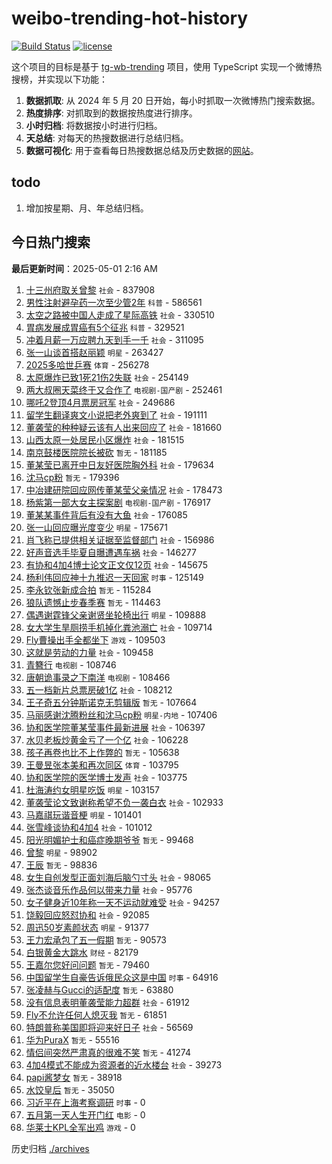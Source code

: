 # weibo-trending-hot-history

[![Build Status](https://github.com/lxw15337674/weibo-trending-hot-history/actions/workflows/nodejs.yml/badge.svg)](https://github.com/lxw15337674/weibo-trending-hot-history/actions)
[![license](https://img.shields.io/github/license/lxw15337674/weibo-trending-hot-history)](https://github.com/lxw15337674/weibo-trending-hot-history/blob/master/LICENSE)


这个项目的目标是基于 [tg-wb-trending](https://github.com/xiadd/tg-wb-trending) 项目，使用 TypeScript 实现一个微博热搜榜，并实现以下功能：

1. **数据抓取**: 从 2024 年 5 月 20 日开始，每小时抓取一次微博热门搜索数据。
2. **热度排序**: 对抓取到的数据按热度进行排序。
3. **小时归档**: 将数据按小时进行归档。
4. **天总结**: 对每天的热搜数据进行总结归档。
5. **数据可视化**: 用于查看每日热搜数据总结及历史数据的[网站](https://weibo-trending-hot-history.vercel.app/)。

## todo

1. 增加按星期、月、年总结归档。



## 今日热门搜索



























































































































































































































































































































































































































































































































































































































































































































































































































































































































































































































































































































































































































































































































































































































































































































































































































































































































































































































































































































































































































































































































































































































































































































































































































































































































































































































































































































































































































































































































































































































































































































































































































































































































































































































































































































































































































































































































































































































































































































































































































































































































































































































































































































































































































































































































































































































































































































































































































































































































































































































































































































































































































































































































































































































































































































































































































































































































































































































































































































































































































































































































































































































































































































































































































































































































































































































































































































































































































































































































































































































































































































































































































































































































































































































































































































































































































































































































































































































































































































































































































































































































<!-- BEGIN -->

**最后更新时间**：2025-05-01 2:16 AM
1. [十三州府取关曾黎](https://m.weibo.cn/search?containerid=100103type%3D1%26t%3D10%26q%3D%23%E5%8D%81%E4%B8%89%E5%B7%9E%E5%BA%9C%E5%8F%96%E5%85%B3%E6%9B%BE%E9%BB%8E%23&stream_entry_id=31&isnewpage=1&extparam=seat%3D1%26cate%3D5001%26pos%3D0%26dgr%3D0%26stream_entry_id%3D31%26q%3D%2523%25E5%258D%2581%25E4%25B8%2589%25E5%25B7%259E%25E5%25BA%259C%25E5%258F%2596%25E5%2585%25B3%25E6%259B%25BE%25E9%25BB%258E%2523%26band_rank%3D1%26flag%3D0%26filter_type%3Drealtimehot%26lcate%3D5001%26realpos%3D1%26c_type%3D31%26display_time%3D1746030832%26pre_seqid%3D17460308321090473578133) `社会` - 837908
2. [男性注射避孕药一次至少管2年](https://m.weibo.cn/search?containerid=100103type%3D1%26t%3D10%26q%3D%23%E7%94%B7%E6%80%A7%E6%B3%A8%E5%B0%84%E9%81%BF%E5%AD%95%E8%8D%AF%E4%B8%80%E6%AC%A1%E8%87%B3%E5%B0%91%E7%AE%A12%E5%B9%B4%23&stream_entry_id=31&isnewpage=1&extparam=seat%3D1%26pos%3D1%26realpos%3D2%26filter_type%3Drealtimehot%26dgr%3D0%26flag%3D1%26cate%3D5001%26band_rank%3D2%26lcate%3D5001%26q%3D%2523%25E7%2594%25B7%25E6%2580%25A7%25E6%25B3%25A8%25E5%25B0%2584%25E9%2581%25BF%25E5%25AD%2595%25E8%258D%25AF%25E4%25B8%2580%25E6%25AC%25A1%25E8%2587%25B3%25E5%25B0%2591%25E7%25AE%25A12%25E5%25B9%25B4%2523%26stream_entry_id%3D31%26c_type%3D31%26display_time%3D1746033864%26pre_seqid%3D174603386488001839329145) `科普` - 586561
3. [太空之路被中国人走成了星际高铁](https://m.weibo.cn/search?containerid=100103type%3D1%26t%3D10%26q%3D%23%E5%A4%AA%E7%A9%BA%E4%B9%8B%E8%B7%AF%E8%A2%AB%E4%B8%AD%E5%9B%BD%E4%BA%BA%E8%B5%B0%E6%88%90%E4%BA%86%E6%98%9F%E9%99%85%E9%AB%98%E9%93%81%23&stream_entry_id=31&isnewpage=1&extparam=seat%3D1%26cate%3D5001%26pos%3D2%26dgr%3D0%26stream_entry_id%3D31%26q%3D%2523%25E5%25A4%25AA%25E7%25A9%25BA%25E4%25B9%258B%25E8%25B7%25AF%25E8%25A2%25AB%25E4%25B8%25AD%25E5%259B%25BD%25E4%25BA%25BA%25E8%25B5%25B0%25E6%2588%2590%25E4%25BA%2586%25E6%2598%259F%25E9%2599%2585%25E9%25AB%2598%25E9%2593%2581%2523%26band_rank%3D3%26flag%3D0%26filter_type%3Drealtimehot%26lcate%3D5001%26realpos%3D3%26c_type%3D31%26display_time%3D1746030832%26pre_seqid%3D17460308321090473578133) `社会` - 330510
4. [胃病发展成胃癌有5个征兆](https://m.weibo.cn/search?containerid=100103type%3D1%26t%3D10%26q%3D%23%E8%83%83%E7%97%85%E5%8F%91%E5%B1%95%E6%88%90%E8%83%83%E7%99%8C%E6%9C%895%E4%B8%AA%E5%BE%81%E5%85%86%23&stream_entry_id=31&isnewpage=1&extparam=seat%3D1%26pos%3D3%26realpos%3D4%26filter_type%3Drealtimehot%26dgr%3D0%26flag%3D1%26cate%3D5001%26band_rank%3D4%26lcate%3D5001%26q%3D%2523%25E8%2583%2583%25E7%2597%2585%25E5%258F%2591%25E5%25B1%2595%25E6%2588%2590%25E8%2583%2583%25E7%2599%258C%25E6%259C%25895%25E4%25B8%25AA%25E5%25BE%2581%25E5%2585%2586%2523%26stream_entry_id%3D31%26c_type%3D31%26display_time%3D1746033864%26pre_seqid%3D174603386488001839329145) `科普` - 329521
5. [冲着月薪一万应聘九天到手一千](https://m.weibo.cn/search?containerid=100103type%3D1%26t%3D10%26q%3D%23%E5%86%B2%E7%9D%80%E6%9C%88%E8%96%AA%E4%B8%80%E4%B8%87%E5%BA%94%E8%81%98%E4%B9%9D%E5%A4%A9%E5%88%B0%E6%89%8B%E4%B8%80%E5%8D%83%23&stream_entry_id=31&isnewpage=1&extparam=seat%3D1%26cate%3D5001%26pos%3D1%26dgr%3D0%26stream_entry_id%3D31%26q%3D%2523%25E5%2586%25B2%25E7%259D%2580%25E6%259C%2588%25E8%2596%25AA%25E4%25B8%2580%25E4%25B8%2587%25E5%25BA%2594%25E8%2581%2598%25E4%25B9%259D%25E5%25A4%25A9%25E5%2588%25B0%25E6%2589%258B%25E4%25B8%2580%25E5%258D%2583%2523%26band_rank%3D2%26flag%3D0%26filter_type%3Drealtimehot%26lcate%3D5001%26realpos%3D2%26c_type%3D31%26display_time%3D1746030832%26pre_seqid%3D17460308321090473578133) `社会` - 311095
6. [张一山谈首搭赵丽颖](https://m.weibo.cn/search?containerid=100103type%3D1%26t%3D10%26q%3D%23%E5%BC%A0%E4%B8%80%E5%B1%B1%E8%B0%88%E9%A6%96%E6%90%AD%E8%B5%B5%E4%B8%BD%E9%A2%96%23&stream_entry_id=31&isnewpage=1&extparam=seat%3D1%26cate%3D5001%26pos%3D3%26dgr%3D0%26stream_entry_id%3D31%26q%3D%2523%25E5%25BC%25A0%25E4%25B8%2580%25E5%25B1%25B1%25E8%25B0%2588%25E9%25A6%2596%25E6%2590%25AD%25E8%25B5%25B5%25E4%25B8%25BD%25E9%25A2%2596%2523%26band_rank%3D4%26flag%3D2%26filter_type%3Drealtimehot%26lcate%3D5001%26realpos%3D4%26c_type%3D31%26display_time%3D1746030832%26pre_seqid%3D17460308321090473578133) `明星` - 263427
7. [2025多哈世乒赛](https://m.weibo.cn/search?containerid=100103type%3D1%26t%3D10%26q%3D2025%E5%A4%9A%E5%93%88%E4%B8%96%E4%B9%92%E8%B5%9B&stream_entry_id=31&isnewpage=1&extparam=seat%3D1%26cate%3D5001%26pos%3D4%26dgr%3D0%26stream_entry_id%3D31%26q%3D2025%25E5%25A4%259A%25E5%2593%2588%25E4%25B8%2596%25E4%25B9%2592%25E8%25B5%259B%26band_rank%3D5%26flag%3D1%26filter_type%3Drealtimehot%26lcate%3D5001%26realpos%3D5%26c_type%3D31%26display_time%3D1746030832%26pre_seqid%3D17460308321090473578133) `体育` - 256278
8. [太原爆炸已致1死21伤2失联](https://m.weibo.cn/search?containerid=100103type%3D1%26t%3D10%26q%3D%23%E5%A4%AA%E5%8E%9F%E7%88%86%E7%82%B8%E5%B7%B2%E8%87%B41%E6%AD%BB21%E4%BC%A42%E5%A4%B1%E8%81%94%23&stream_entry_id=31&isnewpage=1&extparam=seat%3D1%26cate%3D5001%26pos%3D5%26dgr%3D0%26stream_entry_id%3D31%26q%3D%2523%25E5%25A4%25AA%25E5%258E%259F%25E7%2588%2586%25E7%2582%25B8%25E5%25B7%25B2%25E8%2587%25B41%25E6%25AD%25BB21%25E4%25BC%25A42%25E5%25A4%25B1%25E8%2581%2594%2523%26band_rank%3D6%26flag%3D0%26filter_type%3Drealtimehot%26lcate%3D5001%26realpos%3D6%26c_type%3D31%26display_time%3D1746030832%26pre_seqid%3D17460308321090473578133) `社会` - 254149
9. [两大叔圈天菜终于又合作了](https://m.weibo.cn/search?containerid=100103type%3D1%26t%3D10%26q%3D%E4%B8%A4%E5%A4%A7%E5%8F%94%E5%9C%88%E5%A4%A9%E8%8F%9C%E7%BB%88%E4%BA%8E%E5%8F%88%E5%90%88%E4%BD%9C%E4%BA%86&stream_entry_id=31&isnewpage=1&extparam=seat%3D1%26cate%3D5001%26pos%3D7%26dgr%3D0%26stream_entry_id%3D31%26q%3D%25E4%25B8%25A4%25E5%25A4%25A7%25E5%258F%2594%25E5%259C%2588%25E5%25A4%25A9%25E8%258F%259C%25E7%25BB%2588%25E4%25BA%258E%25E5%258F%2588%25E5%2590%2588%25E4%25BD%259C%25E4%25BA%2586%26band_rank%3D7%26flag%3D2%26filter_type%3Drealtimehot%26lcate%3D5001%26realpos%3D7%26c_type%3D31%26display_time%3D1746030832%26pre_seqid%3D17460308321090473578133) `电视剧-国产剧` - 252461
10. [哪吒2登顶4月票房冠军](https://m.weibo.cn/search?containerid=100103type%3D1%26t%3D10%26q%3D%23%E5%93%AA%E5%90%922%E7%99%BB%E9%A1%B64%E6%9C%88%E7%A5%A8%E6%88%BF%E5%86%A0%E5%86%9B%23&stream_entry_id=31&isnewpage=1&extparam=seat%3D1%26cate%3D5001%26pos%3D8%26dgr%3D0%26stream_entry_id%3D31%26q%3D%2523%25E5%2593%25AA%25E5%2590%25922%25E7%2599%25BB%25E9%25A1%25B64%25E6%259C%2588%25E7%25A5%25A8%25E6%2588%25BF%25E5%2586%25A0%25E5%2586%259B%2523%26band_rank%3D8%26flag%3D1%26filter_type%3Drealtimehot%26lcate%3D5001%26realpos%3D8%26c_type%3D31%26display_time%3D1746030832%26pre_seqid%3D17460308321090473578133) `社会` - 249686
11. [留学生翻译爽文小说把老外爽到了](https://m.weibo.cn/search?containerid=100103type%3D1%26t%3D10%26q%3D%23%E7%95%99%E5%AD%A6%E7%94%9F%E7%BF%BB%E8%AF%91%E7%88%BD%E6%96%87%E5%B0%8F%E8%AF%B4%E6%8A%8A%E8%80%81%E5%A4%96%E7%88%BD%E5%88%B0%E4%BA%86%23&stream_entry_id=31&isnewpage=1&extparam=seat%3D1%26cate%3D5001%26pos%3D9%26dgr%3D0%26stream_entry_id%3D31%26q%3D%2523%25E7%2595%2599%25E5%25AD%25A6%25E7%2594%259F%25E7%25BF%25BB%25E8%25AF%2591%25E7%2588%25BD%25E6%2596%2587%25E5%25B0%258F%25E8%25AF%25B4%25E6%258A%258A%25E8%2580%2581%25E5%25A4%2596%25E7%2588%25BD%25E5%2588%25B0%25E4%25BA%2586%2523%26band_rank%3D9%26flag%3D0%26filter_type%3Drealtimehot%26lcate%3D5001%26realpos%3D9%26c_type%3D31%26display_time%3D1746030832%26pre_seqid%3D17460308321090473578133) `社会` - 191111
12. [董袭莹的种种疑云该有人出来回应了](https://m.weibo.cn/search?containerid=100103type%3D1%26t%3D10%26q%3D%23%E8%91%A3%E8%A2%AD%E8%8E%B9%E7%9A%84%E7%A7%8D%E7%A7%8D%E7%96%91%E4%BA%91%E8%AF%A5%E6%9C%89%E4%BA%BA%E5%87%BA%E6%9D%A5%E5%9B%9E%E5%BA%94%E4%BA%86%23&stream_entry_id=31&isnewpage=1&extparam=seat%3D1%26pos%3D30%26realpos%3D31%26filter_type%3Drealtimehot%26dgr%3D0%26flag%3D1%26cate%3D5001%26band_rank%3D31%26lcate%3D5001%26q%3D%2523%25E8%2591%25A3%25E8%25A2%25AD%25E8%258E%25B9%25E7%259A%2584%25E7%25A7%258D%25E7%25A7%258D%25E7%2596%2591%25E4%25BA%2591%25E8%25AF%25A5%25E6%259C%2589%25E4%25BA%25BA%25E5%2587%25BA%25E6%259D%25A5%25E5%259B%259E%25E5%25BA%2594%25E4%25BA%2586%2523%26stream_entry_id%3D31%26c_type%3D31%26display_time%3D1746033864%26pre_seqid%3D174603386488001839329145) `社会` - 181660
13. [山西太原一处居民小区爆炸](https://m.weibo.cn/search?containerid=100103type%3D1%26t%3D10%26q%3D%23%E5%B1%B1%E8%A5%BF%E5%A4%AA%E5%8E%9F%E4%B8%80%E5%A4%84%E5%B1%85%E6%B0%91%E5%B0%8F%E5%8C%BA%E7%88%86%E7%82%B8%23&stream_entry_id=31&isnewpage=1&extparam=seat%3D1%26cate%3D5001%26pos%3D10%26dgr%3D0%26stream_entry_id%3D31%26q%3D%2523%25E5%25B1%25B1%25E8%25A5%25BF%25E5%25A4%25AA%25E5%258E%259F%25E4%25B8%2580%25E5%25A4%2584%25E5%25B1%2585%25E6%25B0%2591%25E5%25B0%258F%25E5%258C%25BA%25E7%2588%2586%25E7%2582%25B8%2523%26band_rank%3D10%26flag%3D0%26filter_type%3Drealtimehot%26lcate%3D5001%26realpos%3D10%26c_type%3D31%26display_time%3D1746030832%26pre_seqid%3D17460308321090473578133) `社会` - 181515
14. [南京鼓楼医院院长被砍](https://m.weibo.cn/search?containerid=100103type%3D1%26t%3D10%26q%3D%23%E5%8D%97%E4%BA%AC%E9%BC%93%E6%A5%BC%E5%8C%BB%E9%99%A2%E9%99%A2%E9%95%BF%E8%A2%AB%E7%A0%8D%23&stream_entry_id=31&isnewpage=1&extparam=seat%3D1%26cate%3D5001%26pos%3D11%26dgr%3D0%26stream_entry_id%3D31%26q%3D%2523%25E5%258D%2597%25E4%25BA%25AC%25E9%25BC%2593%25E6%25A5%25BC%25E5%258C%25BB%25E9%2599%25A2%25E9%2599%25A2%25E9%2595%25BF%25E8%25A2%25AB%25E7%25A0%258D%2523%26band_rank%3D11%26flag%3D1%26filter_type%3Drealtimehot%26lcate%3D5001%26realpos%3D11%26c_type%3D31%26display_time%3D1746030832%26pre_seqid%3D17460308321090473578133) `暂无` - 181185
15. [董某莹已离开中日友好医院胸外科](https://m.weibo.cn/search?containerid=100103type%3D1%26t%3D10%26q%3D%23%E8%91%A3%E6%9F%90%E8%8E%B9%E5%B7%B2%E7%A6%BB%E5%BC%80%E4%B8%AD%E6%97%A5%E5%8F%8B%E5%A5%BD%E5%8C%BB%E9%99%A2%E8%83%B8%E5%A4%96%E7%A7%91%23&stream_entry_id=31&isnewpage=1&extparam=seat%3D1%26cate%3D5001%26pos%3D12%26dgr%3D0%26stream_entry_id%3D31%26q%3D%2523%25E8%2591%25A3%25E6%259F%2590%25E8%258E%25B9%25E5%25B7%25B2%25E7%25A6%25BB%25E5%25BC%2580%25E4%25B8%25AD%25E6%2597%25A5%25E5%258F%258B%25E5%25A5%25BD%25E5%258C%25BB%25E9%2599%25A2%25E8%2583%25B8%25E5%25A4%2596%25E7%25A7%2591%2523%26band_rank%3D12%26flag%3D2%26filter_type%3Drealtimehot%26lcate%3D5001%26realpos%3D12%26c_type%3D31%26display_time%3D1746030832%26pre_seqid%3D17460308321090473578133) `社会` - 179634
16. [沈马cp粉](https://m.weibo.cn/search?containerid=100103type%3D1%26t%3D10%26q%3D%E6%B2%88%E9%A9%ACcp%E7%B2%89&stream_entry_id=31&isnewpage=1&extparam=seat%3D1%26cate%3D5001%26pos%3D13%26dgr%3D0%26stream_entry_id%3D31%26q%3D%25E6%25B2%2588%25E9%25A9%25ACcp%25E7%25B2%2589%26band_rank%3D13%26flag%3D0%26filter_type%3Drealtimehot%26lcate%3D5001%26realpos%3D13%26c_type%3D31%26display_time%3D1746030832%26pre_seqid%3D17460308321090473578133) `暂无` - 179396
17. [中冶建研院回应网传董某莹父亲情况](https://m.weibo.cn/search?containerid=100103type%3D1%26t%3D10%26q%3D%23%E4%B8%AD%E5%86%B6%E5%BB%BA%E7%A0%94%E9%99%A2%E5%9B%9E%E5%BA%94%E7%BD%91%E4%BC%A0%E8%91%A3%E6%9F%90%E8%8E%B9%E7%88%B6%E4%BA%B2%E6%83%85%E5%86%B5%23&stream_entry_id=31&isnewpage=1&extparam=seat%3D1%26cate%3D5001%26pos%3D14%26dgr%3D0%26stream_entry_id%3D31%26q%3D%2523%25E4%25B8%25AD%25E5%2586%25B6%25E5%25BB%25BA%25E7%25A0%2594%25E9%2599%25A2%25E5%259B%259E%25E5%25BA%2594%25E7%25BD%2591%25E4%25BC%25A0%25E8%2591%25A3%25E6%259F%2590%25E8%258E%25B9%25E7%2588%25B6%25E4%25BA%25B2%25E6%2583%2585%25E5%2586%25B5%2523%26band_rank%3D14%26flag%3D2%26filter_type%3Drealtimehot%26lcate%3D5001%26realpos%3D14%26c_type%3D31%26display_time%3D1746030832%26pre_seqid%3D17460308321090473578133) `社会` - 178473
18. [杨紫第一部大女主探案剧](https://m.weibo.cn/search?containerid=100103type%3D1%26t%3D10%26q%3D%23%E6%9D%A8%E7%B4%AB%E7%AC%AC%E4%B8%80%E9%83%A8%E5%A4%A7%E5%A5%B3%E4%B8%BB%E6%8E%A2%E6%A1%88%E5%89%A7%23&stream_entry_id=31&isnewpage=1&extparam=seat%3D1%26cate%3D5001%26pos%3D15%26dgr%3D0%26stream_entry_id%3D31%26q%3D%2523%25E6%259D%25A8%25E7%25B4%25AB%25E7%25AC%25AC%25E4%25B8%2580%25E9%2583%25A8%25E5%25A4%25A7%25E5%25A5%25B3%25E4%25B8%25BB%25E6%258E%25A2%25E6%25A1%2588%25E5%2589%25A7%2523%26band_rank%3D15%26flag%3D0%26filter_type%3Drealtimehot%26lcate%3D5001%26realpos%3D15%26c_type%3D31%26display_time%3D1746030832%26pre_seqid%3D17460308321090473578133) `电视剧-国产剧` - 176917
19. [董某某事件背后有没有大鱼](https://m.weibo.cn/search?containerid=100103type%3D1%26t%3D10%26q%3D%23%E8%91%A3%E6%9F%90%E6%9F%90%E4%BA%8B%E4%BB%B6%E8%83%8C%E5%90%8E%E6%9C%89%E6%B2%A1%E6%9C%89%E5%A4%A7%E9%B1%BC%23&stream_entry_id=31&isnewpage=1&extparam=seat%3D1%26cate%3D5001%26pos%3D16%26dgr%3D0%26stream_entry_id%3D31%26q%3D%2523%25E8%2591%25A3%25E6%259F%2590%25E6%259F%2590%25E4%25BA%258B%25E4%25BB%25B6%25E8%2583%258C%25E5%2590%258E%25E6%259C%2589%25E6%25B2%25A1%25E6%259C%2589%25E5%25A4%25A7%25E9%25B1%25BC%2523%26band_rank%3D16%26flag%3D1%26filter_type%3Drealtimehot%26lcate%3D5001%26realpos%3D16%26c_type%3D31%26display_time%3D1746030832%26pre_seqid%3D17460308321090473578133) `社会` - 176085
20. [张一山回应曝光度变少](https://m.weibo.cn/search?containerid=100103type%3D1%26t%3D10%26q%3D%23%E5%BC%A0%E4%B8%80%E5%B1%B1%E5%9B%9E%E5%BA%94%E6%9B%9D%E5%85%89%E5%BA%A6%E5%8F%98%E5%B0%91%23&stream_entry_id=31&isnewpage=1&extparam=seat%3D1%26cate%3D5001%26pos%3D17%26dgr%3D0%26stream_entry_id%3D31%26q%3D%2523%25E5%25BC%25A0%25E4%25B8%2580%25E5%25B1%25B1%25E5%259B%259E%25E5%25BA%2594%25E6%259B%259D%25E5%2585%2589%25E5%25BA%25A6%25E5%258F%2598%25E5%25B0%2591%2523%26band_rank%3D17%26flag%3D0%26filter_type%3Drealtimehot%26lcate%3D5001%26realpos%3D17%26c_type%3D31%26display_time%3D1746030832%26pre_seqid%3D17460308321090473578133) `明星` - 175671
21. [肖飞称已提供相关证据至监督部门](https://m.weibo.cn/search?containerid=100103type%3D1%26t%3D10%26q%3D%23%E8%82%96%E9%A3%9E%E7%A7%B0%E5%B7%B2%E6%8F%90%E4%BE%9B%E7%9B%B8%E5%85%B3%E8%AF%81%E6%8D%AE%E8%87%B3%E7%9B%91%E7%9D%A3%E9%83%A8%E9%97%A8%23&stream_entry_id=31&isnewpage=1&extparam=seat%3D1%26cate%3D5001%26pos%3D18%26dgr%3D0%26stream_entry_id%3D31%26q%3D%2523%25E8%2582%2596%25E9%25A3%259E%25E7%25A7%25B0%25E5%25B7%25B2%25E6%258F%2590%25E4%25BE%259B%25E7%259B%25B8%25E5%2585%25B3%25E8%25AF%2581%25E6%258D%25AE%25E8%2587%25B3%25E7%259B%2591%25E7%259D%25A3%25E9%2583%25A8%25E9%2597%25A8%2523%26band_rank%3D18%26flag%3D2%26filter_type%3Drealtimehot%26lcate%3D5001%26realpos%3D18%26c_type%3D31%26display_time%3D1746030832%26pre_seqid%3D17460308321090473578133) `社会` - 156986
22. [好声音选手毕夏自曝遭遇车祸](https://m.weibo.cn/search?containerid=100103type%3D1%26t%3D10%26q%3D%23%E5%A5%BD%E5%A3%B0%E9%9F%B3%E9%80%89%E6%89%8B%E6%AF%95%E5%A4%8F%E8%87%AA%E6%9B%9D%E9%81%AD%E9%81%87%E8%BD%A6%E7%A5%B8%23&stream_entry_id=31&isnewpage=1&extparam=seat%3D1%26cate%3D5001%26pos%3D30%26dgr%3D0%26stream_entry_id%3D31%26q%3D%2523%25E5%25A5%25BD%25E5%25A3%25B0%25E9%259F%25B3%25E9%2580%2589%25E6%2589%258B%25E6%25AF%2595%25E5%25A4%258F%25E8%2587%25AA%25E6%259B%259D%25E9%2581%25AD%25E9%2581%2587%25E8%25BD%25A6%25E7%25A5%25B8%2523%26band_rank%3D30%26flag%3D0%26filter_type%3Drealtimehot%26lcate%3D5001%26realpos%3D30%26c_type%3D31%26display_time%3D1746030832%26pre_seqid%3D17460308321090473578133) `社会` - 146277
23. [有协和4加4博士论文正文仅12页](https://m.weibo.cn/search?containerid=100103type%3D1%26t%3D10%26q%3D%23%E6%9C%89%E5%8D%8F%E5%92%8C4%E5%8A%A04%E5%8D%9A%E5%A3%AB%E8%AE%BA%E6%96%87%E6%AD%A3%E6%96%87%E4%BB%8512%E9%A1%B5%23&stream_entry_id=31&isnewpage=1&extparam=seat%3D1%26cate%3D5001%26pos%3D22%26dgr%3D0%26stream_entry_id%3D31%26q%3D%2523%25E6%259C%2589%25E5%258D%258F%25E5%2592%258C4%25E5%258A%25A04%25E5%258D%259A%25E5%25A3%25AB%25E8%25AE%25BA%25E6%2596%2587%25E6%25AD%25A3%25E6%2596%2587%25E4%25BB%258512%25E9%25A1%25B5%2523%26band_rank%3D22%26flag%3D0%26filter_type%3Drealtimehot%26lcate%3D5001%26realpos%3D22%26c_type%3D31%26display_time%3D1746030832%26pre_seqid%3D17460308321090473578133) `社会` - 145675
24. [杨利伟回应神十九推迟一天回家](https://m.weibo.cn/search?containerid=100103type%3D1%26t%3D10%26q%3D%23%E6%9D%A8%E5%88%A9%E4%BC%9F%E5%9B%9E%E5%BA%94%E7%A5%9E%E5%8D%81%E4%B9%9D%E6%8E%A8%E8%BF%9F%E4%B8%80%E5%A4%A9%E5%9B%9E%E5%AE%B6%23&stream_entry_id=31&isnewpage=1&extparam=seat%3D1%26pos%3D14%26realpos%3D15%26filter_type%3Drealtimehot%26dgr%3D0%26flag%3D1%26cate%3D5001%26band_rank%3D15%26lcate%3D5001%26q%3D%2523%25E6%259D%25A8%25E5%2588%25A9%25E4%25BC%259F%25E5%259B%259E%25E5%25BA%2594%25E7%25A5%259E%25E5%258D%2581%25E4%25B9%259D%25E6%258E%25A8%25E8%25BF%259F%25E4%25B8%2580%25E5%25A4%25A9%25E5%259B%259E%25E5%25AE%25B6%2523%26stream_entry_id%3D31%26c_type%3D31%26display_time%3D1746033864%26pre_seqid%3D174603386488001839329145) `时事` - 125149
25. [李永钦张新成合拍](https://m.weibo.cn/search?containerid=100103type%3D1%26t%3D10%26q%3D%23%E6%9D%8E%E6%B0%B8%E9%92%A6%E5%BC%A0%E6%96%B0%E6%88%90%E5%90%88%E6%8B%8D%23&stream_entry_id=31&isnewpage=1&extparam=seat%3D1%26pos%3D15%26realpos%3D16%26filter_type%3Drealtimehot%26dgr%3D0%26flag%3D1%26cate%3D5001%26band_rank%3D16%26lcate%3D5001%26q%3D%2523%25E6%259D%258E%25E6%25B0%25B8%25E9%2592%25A6%25E5%25BC%25A0%25E6%2596%25B0%25E6%2588%2590%25E5%2590%2588%25E6%258B%258D%2523%26stream_entry_id%3D31%26c_type%3D31%26display_time%3D1746033864%26pre_seqid%3D174603386488001839329145) `暂无` - 115284
26. [狼队遗憾止步春季赛](https://m.weibo.cn/search?containerid=100103type%3D1%26t%3D10%26q%3D%23%E7%8B%BC%E9%98%9F%E9%81%97%E6%86%BE%E6%AD%A2%E6%AD%A5%E6%98%A5%E5%AD%A3%E8%B5%9B%23&stream_entry_id=31&isnewpage=1&extparam=seat%3D1%26cate%3D5001%26pos%3D19%26dgr%3D0%26stream_entry_id%3D31%26q%3D%2523%25E7%258B%25BC%25E9%2598%259F%25E9%2581%2597%25E6%2586%25BE%25E6%25AD%25A2%25E6%25AD%25A5%25E6%2598%25A5%25E5%25AD%25A3%25E8%25B5%259B%2523%26band_rank%3D19%26flag%3D1%26filter_type%3Drealtimehot%26lcate%3D5001%26realpos%3D19%26c_type%3D31%26display_time%3D1746030832%26pre_seqid%3D17460308321090473578133) `暂无` - 114463
27. [偶遇谢霆锋父亲谢贤坐轮椅出行](https://m.weibo.cn/search?containerid=100103type%3D1%26t%3D10%26q%3D%23%E5%81%B6%E9%81%87%E8%B0%A2%E9%9C%86%E9%94%8B%E7%88%B6%E4%BA%B2%E8%B0%A2%E8%B4%A4%E5%9D%90%E8%BD%AE%E6%A4%85%E5%87%BA%E8%A1%8C%23&stream_entry_id=31&isnewpage=1&extparam=seat%3D1%26cate%3D5001%26pos%3D20%26dgr%3D0%26stream_entry_id%3D31%26q%3D%2523%25E5%2581%25B6%25E9%2581%2587%25E8%25B0%25A2%25E9%259C%2586%25E9%2594%258B%25E7%2588%25B6%25E4%25BA%25B2%25E8%25B0%25A2%25E8%25B4%25A4%25E5%259D%2590%25E8%25BD%25AE%25E6%25A4%2585%25E5%2587%25BA%25E8%25A1%258C%2523%26band_rank%3D20%26flag%3D0%26filter_type%3Drealtimehot%26lcate%3D5001%26realpos%3D20%26c_type%3D31%26display_time%3D1746030832%26pre_seqid%3D17460308321090473578133) `明星` - 109888
28. [女大学生旱厕捞手机掉化粪池溺亡](https://m.weibo.cn/search?containerid=100103type%3D1%26t%3D10%26q%3D%23%E5%A5%B3%E5%A4%A7%E5%AD%A6%E7%94%9F%E6%97%B1%E5%8E%95%E6%8D%9E%E6%89%8B%E6%9C%BA%E6%8E%89%E5%8C%96%E7%B2%AA%E6%B1%A0%E6%BA%BA%E4%BA%A1%23&stream_entry_id=31&isnewpage=1&extparam=seat%3D1%26cate%3D5001%26pos%3D21%26dgr%3D0%26stream_entry_id%3D31%26q%3D%2523%25E5%25A5%25B3%25E5%25A4%25A7%25E5%25AD%25A6%25E7%2594%259F%25E6%2597%25B1%25E5%258E%2595%25E6%258D%259E%25E6%2589%258B%25E6%259C%25BA%25E6%258E%2589%25E5%258C%2596%25E7%25B2%25AA%25E6%25B1%25A0%25E6%25BA%25BA%25E4%25BA%25A1%2523%26band_rank%3D21%26flag%3D0%26filter_type%3Drealtimehot%26lcate%3D5001%26realpos%3D21%26c_type%3D31%26display_time%3D1746030832%26pre_seqid%3D17460308321090473578133) `社会` - 109714
29. [Fly曹操出手全都坐下](https://m.weibo.cn/search?containerid=100103type%3D1%26t%3D10%26q%3D%23Fly%E6%9B%B9%E6%93%8D%E5%87%BA%E6%89%8B%E5%85%A8%E9%83%BD%E5%9D%90%E4%B8%8B%23&stream_entry_id=31&isnewpage=1&extparam=seat%3D1%26cate%3D5001%26pos%3D23%26dgr%3D0%26stream_entry_id%3D31%26q%3D%2523Fly%25E6%259B%25B9%25E6%2593%258D%25E5%2587%25BA%25E6%2589%258B%25E5%2585%25A8%25E9%2583%25BD%25E5%259D%2590%25E4%25B8%258B%2523%26band_rank%3D23%26flag%3D1%26filter_type%3Drealtimehot%26lcate%3D5001%26realpos%3D23%26c_type%3D31%26display_time%3D1746030832%26pre_seqid%3D17460308321090473578133) `游戏` - 109503
30. [这就是劳动的力量](https://m.weibo.cn/search?containerid=100103type%3D1%26t%3D10%26q%3D%23%E8%BF%99%E5%B0%B1%E6%98%AF%E5%8A%B3%E5%8A%A8%E7%9A%84%E5%8A%9B%E9%87%8F%23&stream_entry_id=31&isnewpage=1&extparam=seat%3D1%26cate%3D5001%26pos%3D24%26dgr%3D0%26stream_entry_id%3D31%26q%3D%2523%25E8%25BF%2599%25E5%25B0%25B1%25E6%2598%25AF%25E5%258A%25B3%25E5%258A%25A8%25E7%259A%2584%25E5%258A%259B%25E9%2587%258F%2523%26band_rank%3D24%26flag%3D1%26filter_type%3Drealtimehot%26lcate%3D5001%26realpos%3D24%26c_type%3D31%26display_time%3D1746030832%26pre_seqid%3D17460308321090473578133) `社会` - 109458
31. [青簪行](https://m.weibo.cn/search?containerid=100103type%3D1%26t%3D10%26q%3D%E9%9D%92%E7%B0%AA%E8%A1%8C&stream_entry_id=31&isnewpage=1&extparam=seat%3D1%26cate%3D5001%26pos%3D25%26dgr%3D0%26stream_entry_id%3D31%26q%3D%25E9%259D%2592%25E7%25B0%25AA%25E8%25A1%258C%26band_rank%3D25%26flag%3D0%26filter_type%3Drealtimehot%26lcate%3D5001%26realpos%3D25%26c_type%3D31%26display_time%3D1746030832%26pre_seqid%3D17460308321090473578133) `电视剧` - 108746
32. [唐朝诡事录之下南洋](https://m.weibo.cn/search?containerid=100103type%3D1%26t%3D10%26q%3D%E5%94%90%E6%9C%9D%E8%AF%A1%E4%BA%8B%E5%BD%95%E4%B9%8B%E4%B8%8B%E5%8D%97%E6%B4%8B&stream_entry_id=31&isnewpage=1&extparam=seat%3D1%26cate%3D5001%26pos%3D26%26dgr%3D0%26stream_entry_id%3D31%26q%3D%25E5%2594%2590%25E6%259C%259D%25E8%25AF%25A1%25E4%25BA%258B%25E5%25BD%2595%25E4%25B9%258B%25E4%25B8%258B%25E5%258D%2597%25E6%25B4%258B%26band_rank%3D26%26flag%3D0%26filter_type%3Drealtimehot%26lcate%3D5001%26realpos%3D26%26c_type%3D31%26display_time%3D1746030832%26pre_seqid%3D17460308321090473578133) `电视剧` - 108466
33. [五一档新片总票房破1亿](https://m.weibo.cn/search?containerid=100103type%3D1%26t%3D10%26q%3D%23%E4%BA%94%E4%B8%80%E6%A1%A3%E6%96%B0%E7%89%87%E6%80%BB%E7%A5%A8%E6%88%BF%E7%A0%B41%E4%BA%BF%23&stream_entry_id=31&isnewpage=1&extparam=seat%3D1%26cate%3D5001%26pos%3D27%26dgr%3D0%26stream_entry_id%3D31%26q%3D%2523%25E4%25BA%2594%25E4%25B8%2580%25E6%25A1%25A3%25E6%2596%25B0%25E7%2589%2587%25E6%2580%25BB%25E7%25A5%25A8%25E6%2588%25BF%25E7%25A0%25B41%25E4%25BA%25BF%2523%26band_rank%3D27%26flag%3D1%26filter_type%3Drealtimehot%26lcate%3D5001%26realpos%3D27%26c_type%3D31%26display_time%3D1746030832%26pre_seqid%3D17460308321090473578133) `社会` - 108212
34. [王子奇五分钟斯诺克无剪辑版](https://m.weibo.cn/search?containerid=100103type%3D1%26t%3D10%26q%3D%E7%8E%8B%E5%AD%90%E5%A5%87%E4%BA%94%E5%88%86%E9%92%9F%E6%96%AF%E8%AF%BA%E5%85%8B%E6%97%A0%E5%89%AA%E8%BE%91%E7%89%88&stream_entry_id=31&isnewpage=1&extparam=seat%3D1%26cate%3D5001%26pos%3D28%26dgr%3D0%26stream_entry_id%3D31%26q%3D%25E7%258E%258B%25E5%25AD%2590%25E5%25A5%2587%25E4%25BA%2594%25E5%2588%2586%25E9%2592%259F%25E6%2596%25AF%25E8%25AF%25BA%25E5%2585%258B%25E6%2597%25A0%25E5%2589%25AA%25E8%25BE%2591%25E7%2589%2588%26band_rank%3D28%26flag%3D0%26filter_type%3Drealtimehot%26lcate%3D5001%26realpos%3D28%26c_type%3D31%26display_time%3D1746030832%26pre_seqid%3D17460308321090473578133) `暂无` - 107664
35. [马丽感谢沈腾粉丝和沈马cp粉](https://m.weibo.cn/search?containerid=100103type%3D1%26t%3D10%26q%3D%23%E9%A9%AC%E4%B8%BD%E6%84%9F%E8%B0%A2%E6%B2%88%E8%85%BE%E7%B2%89%E4%B8%9D%E5%92%8C%E6%B2%88%E9%A9%ACcp%E7%B2%89%23&stream_entry_id=31&isnewpage=1&extparam=seat%3D1%26cate%3D5001%26pos%3D29%26dgr%3D0%26stream_entry_id%3D31%26q%3D%2523%25E9%25A9%25AC%25E4%25B8%25BD%25E6%2584%259F%25E8%25B0%25A2%25E6%25B2%2588%25E8%2585%25BE%25E7%25B2%2589%25E4%25B8%259D%25E5%2592%258C%25E6%25B2%2588%25E9%25A9%25ACcp%25E7%25B2%2589%2523%26band_rank%3D29%26flag%3D1%26filter_type%3Drealtimehot%26lcate%3D5001%26realpos%3D29%26c_type%3D31%26display_time%3D1746030832%26pre_seqid%3D17460308321090473578133) `明星-内地` - 107406
36. [协和医学院董某莹事件最新进展](https://m.weibo.cn/search?containerid=100103type%3D1%26t%3D10%26q%3D%E5%8D%8F%E5%92%8C%E5%8C%BB%E5%AD%A6%E9%99%A2%E8%91%A3%E6%9F%90%E8%8E%B9%E4%BA%8B%E4%BB%B6%E6%9C%80%E6%96%B0%E8%BF%9B%E5%B1%95&stream_entry_id=31&isnewpage=1&extparam=seat%3D1%26cate%3D5001%26pos%3D31%26dgr%3D0%26stream_entry_id%3D31%26q%3D%25E5%258D%258F%25E5%2592%258C%25E5%258C%25BB%25E5%25AD%25A6%25E9%2599%25A2%25E8%2591%25A3%25E6%259F%2590%25E8%258E%25B9%25E4%25BA%258B%25E4%25BB%25B6%25E6%259C%2580%25E6%2596%25B0%25E8%25BF%259B%25E5%25B1%2595%26band_rank%3D31%26flag%3D0%26filter_type%3Drealtimehot%26lcate%3D5001%26realpos%3D31%26c_type%3D31%26display_time%3D1746030832%26pre_seqid%3D17460308321090473578133) `社会` - 106397
37. [水贝老板炒黄金亏了一个亿](https://m.weibo.cn/search?containerid=100103type%3D1%26t%3D10%26q%3D%23%E6%B0%B4%E8%B4%9D%E8%80%81%E6%9D%BF%E7%82%92%E9%BB%84%E9%87%91%E4%BA%8F%E4%BA%86%E4%B8%80%E4%B8%AA%E4%BA%BF%23&stream_entry_id=31&isnewpage=1&extparam=seat%3D1%26cate%3D5001%26pos%3D32%26dgr%3D0%26stream_entry_id%3D31%26q%3D%2523%25E6%25B0%25B4%25E8%25B4%259D%25E8%2580%2581%25E6%259D%25BF%25E7%2582%2592%25E9%25BB%2584%25E9%2587%2591%25E4%25BA%258F%25E4%25BA%2586%25E4%25B8%2580%25E4%25B8%25AA%25E4%25BA%25BF%2523%26band_rank%3D32%26flag%3D0%26filter_type%3Drealtimehot%26lcate%3D5001%26realpos%3D32%26c_type%3D31%26display_time%3D1746030832%26pre_seqid%3D17460308321090473578133) `社会` - 106228
38. [孩子再卷也比不上作弊的](https://m.weibo.cn/search?containerid=100103type%3D1%26t%3D10%26q%3D%E5%AD%A9%E5%AD%90%E5%86%8D%E5%8D%B7%E4%B9%9F%E6%AF%94%E4%B8%8D%E4%B8%8A%E4%BD%9C%E5%BC%8A%E7%9A%84&stream_entry_id=31&isnewpage=1&extparam=seat%3D1%26cate%3D5001%26pos%3D33%26dgr%3D0%26stream_entry_id%3D31%26q%3D%25E5%25AD%25A9%25E5%25AD%2590%25E5%2586%258D%25E5%258D%25B7%25E4%25B9%259F%25E6%25AF%2594%25E4%25B8%258D%25E4%25B8%258A%25E4%25BD%259C%25E5%25BC%258A%25E7%259A%2584%26band_rank%3D33%26flag%3D0%26filter_type%3Drealtimehot%26lcate%3D5001%26realpos%3D33%26c_type%3D31%26display_time%3D1746030832%26pre_seqid%3D17460308321090473578133) `暂无` - 105638
39. [王曼昱张本美和再次同区](https://m.weibo.cn/search?containerid=100103type%3D1%26t%3D10%26q%3D%23%E7%8E%8B%E6%9B%BC%E6%98%B1%E5%BC%A0%E6%9C%AC%E7%BE%8E%E5%92%8C%E5%86%8D%E6%AC%A1%E5%90%8C%E5%8C%BA%23&stream_entry_id=31&isnewpage=1&extparam=seat%3D1%26cate%3D5001%26pos%3D34%26dgr%3D0%26stream_entry_id%3D31%26q%3D%2523%25E7%258E%258B%25E6%259B%25BC%25E6%2598%25B1%25E5%25BC%25A0%25E6%259C%25AC%25E7%25BE%258E%25E5%2592%258C%25E5%2586%258D%25E6%25AC%25A1%25E5%2590%258C%25E5%258C%25BA%2523%26band_rank%3D34%26flag%3D1%26filter_type%3Drealtimehot%26lcate%3D5001%26realpos%3D34%26c_type%3D31%26display_time%3D1746030832%26pre_seqid%3D17460308321090473578133) `体育` - 103795
40. [协和医学院的医学博士发声](https://m.weibo.cn/search?containerid=100103type%3D1%26t%3D10%26q%3D%23%E5%8D%8F%E5%92%8C%E5%8C%BB%E5%AD%A6%E9%99%A2%E7%9A%84%E5%8C%BB%E5%AD%A6%E5%8D%9A%E5%A3%AB%E5%8F%91%E5%A3%B0%23&stream_entry_id=31&isnewpage=1&extparam=seat%3D1%26cate%3D5001%26pos%3D35%26dgr%3D0%26stream_entry_id%3D31%26q%3D%2523%25E5%258D%258F%25E5%2592%258C%25E5%258C%25BB%25E5%25AD%25A6%25E9%2599%25A2%25E7%259A%2584%25E5%258C%25BB%25E5%25AD%25A6%25E5%258D%259A%25E5%25A3%25AB%25E5%258F%2591%25E5%25A3%25B0%2523%26band_rank%3D35%26flag%3D0%26filter_type%3Drealtimehot%26lcate%3D5001%26realpos%3D35%26c_type%3D31%26display_time%3D1746030832%26pre_seqid%3D17460308321090473578133) `社会` - 103775
41. [杜海涛约女明星吃饭](https://m.weibo.cn/search?containerid=100103type%3D1%26t%3D10%26q%3D%23%E6%9D%9C%E6%B5%B7%E6%B6%9B%E7%BA%A6%E5%A5%B3%E6%98%8E%E6%98%9F%E5%90%83%E9%A5%AD%23&stream_entry_id=31&isnewpage=1&extparam=seat%3D1%26cate%3D5001%26pos%3D36%26dgr%3D0%26stream_entry_id%3D31%26q%3D%2523%25E6%259D%259C%25E6%25B5%25B7%25E6%25B6%259B%25E7%25BA%25A6%25E5%25A5%25B3%25E6%2598%258E%25E6%2598%259F%25E5%2590%2583%25E9%25A5%25AD%2523%26band_rank%3D36%26flag%3D0%26filter_type%3Drealtimehot%26lcate%3D5001%26realpos%3D36%26c_type%3D31%26display_time%3D1746030832%26pre_seqid%3D17460308321090473578133) `明星` - 103157
42. [董袭莹论文致谢称希望不负一袭白衣](https://m.weibo.cn/search?containerid=100103type%3D1%26t%3D10%26q%3D%23%E8%91%A3%E8%A2%AD%E8%8E%B9%E8%AE%BA%E6%96%87%E8%87%B4%E8%B0%A2%E7%A7%B0%E5%B8%8C%E6%9C%9B%E4%B8%8D%E8%B4%9F%E4%B8%80%E8%A2%AD%E7%99%BD%E8%A1%A3%23&stream_entry_id=31&isnewpage=1&extparam=seat%3D1%26cate%3D5001%26pos%3D37%26dgr%3D0%26stream_entry_id%3D31%26q%3D%2523%25E8%2591%25A3%25E8%25A2%25AD%25E8%258E%25B9%25E8%25AE%25BA%25E6%2596%2587%25E8%2587%25B4%25E8%25B0%25A2%25E7%25A7%25B0%25E5%25B8%258C%25E6%259C%259B%25E4%25B8%258D%25E8%25B4%259F%25E4%25B8%2580%25E8%25A2%25AD%25E7%2599%25BD%25E8%25A1%25A3%2523%26band_rank%3D37%26flag%3D0%26filter_type%3Drealtimehot%26lcate%3D5001%26realpos%3D37%26c_type%3D31%26display_time%3D1746030832%26pre_seqid%3D17460308321090473578133) `社会` - 102933
43. [马嘉祺玩谐音梗](https://m.weibo.cn/search?containerid=100103type%3D1%26t%3D10%26q%3D%23%E9%A9%AC%E5%98%89%E7%A5%BA%E7%8E%A9%E8%B0%90%E9%9F%B3%E6%A2%97%23&stream_entry_id=31&isnewpage=1&extparam=seat%3D1%26cate%3D5001%26pos%3D38%26dgr%3D0%26stream_entry_id%3D31%26q%3D%2523%25E9%25A9%25AC%25E5%2598%2589%25E7%25A5%25BA%25E7%258E%25A9%25E8%25B0%2590%25E9%259F%25B3%25E6%25A2%2597%2523%26band_rank%3D38%26flag%3D1%26filter_type%3Drealtimehot%26lcate%3D5001%26realpos%3D38%26c_type%3D31%26display_time%3D1746030832%26pre_seqid%3D17460308321090473578133) `明星` - 101401
44. [张雪峰谈协和4加4](https://m.weibo.cn/search?containerid=100103type%3D1%26t%3D10%26q%3D%23%E5%BC%A0%E9%9B%AA%E5%B3%B0%E8%B0%88%E5%8D%8F%E5%92%8C4%E5%8A%A04%23&stream_entry_id=31&isnewpage=1&extparam=seat%3D1%26cate%3D5001%26pos%3D39%26dgr%3D0%26stream_entry_id%3D31%26q%3D%2523%25E5%25BC%25A0%25E9%259B%25AA%25E5%25B3%25B0%25E8%25B0%2588%25E5%258D%258F%25E5%2592%258C4%25E5%258A%25A04%2523%26band_rank%3D39%26flag%3D0%26filter_type%3Drealtimehot%26lcate%3D5001%26realpos%3D39%26c_type%3D31%26display_time%3D1746030832%26pre_seqid%3D17460308321090473578133) `社会` - 101012
45. [阳光明媚护士和癌症晚期爷爷](https://m.weibo.cn/search?containerid=100103type%3D1%26t%3D10%26q%3D%E9%98%B3%E5%85%89%E6%98%8E%E5%AA%9A%E6%8A%A4%E5%A3%AB%E5%92%8C%E7%99%8C%E7%97%87%E6%99%9A%E6%9C%9F%E7%88%B7%E7%88%B7&stream_entry_id=31&isnewpage=1&extparam=seat%3D1%26cate%3D5001%26pos%3D40%26dgr%3D0%26stream_entry_id%3D31%26q%3D%25E9%2598%25B3%25E5%2585%2589%25E6%2598%258E%25E5%25AA%259A%25E6%258A%25A4%25E5%25A3%25AB%25E5%2592%258C%25E7%2599%258C%25E7%2597%2587%25E6%2599%259A%25E6%259C%259F%25E7%2588%25B7%25E7%2588%25B7%26band_rank%3D40%26flag%3D1%26filter_type%3Drealtimehot%26lcate%3D5001%26realpos%3D40%26c_type%3D31%26display_time%3D1746030832%26pre_seqid%3D17460308321090473578133) `暂无` - 99468
46. [曾黎](https://m.weibo.cn/search?containerid=100103type%3D1%26t%3D10%26q%3D%E6%9B%BE%E9%BB%8E&stream_entry_id=31&isnewpage=1&extparam=seat%3D1%26cate%3D5001%26pos%3D41%26dgr%3D0%26stream_entry_id%3D31%26q%3D%25E6%259B%25BE%25E9%25BB%258E%26band_rank%3D41%26flag%3D0%26filter_type%3Drealtimehot%26lcate%3D5001%26realpos%3D41%26c_type%3D31%26display_time%3D1746030832%26pre_seqid%3D17460308321090473578133) `明星` - 98902
47. [王辰](https://m.weibo.cn/search?containerid=100103type%3D1%26t%3D10%26q%3D%E7%8E%8B%E8%BE%B0&stream_entry_id=31&isnewpage=1&extparam=seat%3D1%26cate%3D5001%26pos%3D42%26dgr%3D0%26stream_entry_id%3D31%26q%3D%25E7%258E%258B%25E8%25BE%25B0%26band_rank%3D42%26flag%3D0%26filter_type%3Drealtimehot%26lcate%3D5001%26realpos%3D42%26c_type%3D31%26display_time%3D1746030832%26pre_seqid%3D17460308321090473578133) `暂无` - 98836
48. [女生自创发型正面刘海后脑勺寸头](https://m.weibo.cn/search?containerid=100103type%3D1%26t%3D10%26q%3D%23%E5%A5%B3%E7%94%9F%E8%87%AA%E5%88%9B%E5%8F%91%E5%9E%8B%E6%AD%A3%E9%9D%A2%E5%88%98%E6%B5%B7%E5%90%8E%E8%84%91%E5%8B%BA%E5%AF%B8%E5%A4%B4%23&stream_entry_id=31&isnewpage=1&extparam=seat%3D1%26cate%3D5001%26pos%3D43%26dgr%3D0%26stream_entry_id%3D31%26q%3D%2523%25E5%25A5%25B3%25E7%2594%259F%25E8%2587%25AA%25E5%2588%259B%25E5%258F%2591%25E5%259E%258B%25E6%25AD%25A3%25E9%259D%25A2%25E5%2588%2598%25E6%25B5%25B7%25E5%2590%258E%25E8%2584%2591%25E5%258B%25BA%25E5%25AF%25B8%25E5%25A4%25B4%2523%26band_rank%3D43%26flag%3D1%26filter_type%3Drealtimehot%26lcate%3D5001%26realpos%3D43%26c_type%3D31%26display_time%3D1746030832%26pre_seqid%3D17460308321090473578133) `社会` - 98065
49. [张杰谈音乐作品何以带来力量](https://m.weibo.cn/search?containerid=100103type%3D1%26t%3D10%26q%3D%23%E5%BC%A0%E6%9D%B0%E8%B0%88%E9%9F%B3%E4%B9%90%E4%BD%9C%E5%93%81%E4%BD%95%E4%BB%A5%E5%B8%A6%E6%9D%A5%E5%8A%9B%E9%87%8F%23&stream_entry_id=31&isnewpage=1&extparam=seat%3D1%26cate%3D5001%26pos%3D44%26dgr%3D0%26stream_entry_id%3D31%26q%3D%2523%25E5%25BC%25A0%25E6%259D%25B0%25E8%25B0%2588%25E9%259F%25B3%25E4%25B9%2590%25E4%25BD%259C%25E5%2593%2581%25E4%25BD%2595%25E4%25BB%25A5%25E5%25B8%25A6%25E6%259D%25A5%25E5%258A%259B%25E9%2587%258F%2523%26band_rank%3D44%26flag%3D0%26filter_type%3Drealtimehot%26lcate%3D5001%26realpos%3D44%26c_type%3D31%26display_time%3D1746030832%26pre_seqid%3D17460308321090473578133) `社会` - 95776
50. [女子健身近10年称一天不运动就难受](https://m.weibo.cn/search?containerid=100103type%3D1%26t%3D10%26q%3D%23%E5%A5%B3%E5%AD%90%E5%81%A5%E8%BA%AB%E8%BF%9110%E5%B9%B4%E7%A7%B0%E4%B8%80%E5%A4%A9%E4%B8%8D%E8%BF%90%E5%8A%A8%E5%B0%B1%E9%9A%BE%E5%8F%97%23&stream_entry_id=31&isnewpage=1&extparam=seat%3D1%26cate%3D5001%26pos%3D45%26dgr%3D0%26stream_entry_id%3D31%26q%3D%2523%25E5%25A5%25B3%25E5%25AD%2590%25E5%2581%25A5%25E8%25BA%25AB%25E8%25BF%259110%25E5%25B9%25B4%25E7%25A7%25B0%25E4%25B8%2580%25E5%25A4%25A9%25E4%25B8%258D%25E8%25BF%2590%25E5%258A%25A8%25E5%25B0%25B1%25E9%259A%25BE%25E5%258F%2597%2523%26band_rank%3D45%26flag%3D1%26filter_type%3Drealtimehot%26lcate%3D5001%26realpos%3D45%26c_type%3D31%26display_time%3D1746030832%26pre_seqid%3D17460308321090473578133) `社会` - 94257
51. [饶毅回应怒怼协和](https://m.weibo.cn/search?containerid=100103type%3D1%26t%3D10%26q%3D%23%E9%A5%B6%E6%AF%85%E5%9B%9E%E5%BA%94%E6%80%92%E6%80%BC%E5%8D%8F%E5%92%8C%23&stream_entry_id=31&isnewpage=1&extparam=seat%3D1%26cate%3D5001%26pos%3D48%26dgr%3D0%26stream_entry_id%3D31%26q%3D%2523%25E9%25A5%25B6%25E6%25AF%2585%25E5%259B%259E%25E5%25BA%2594%25E6%2580%2592%25E6%2580%25BC%25E5%258D%258F%25E5%2592%258C%2523%26band_rank%3D48%26flag%3D0%26filter_type%3Drealtimehot%26lcate%3D5001%26realpos%3D48%26c_type%3D31%26display_time%3D1746030832%26pre_seqid%3D17460308321090473578133) `社会` - 92085
52. [周迅50岁素颜状态](https://m.weibo.cn/search?containerid=100103type%3D1%26t%3D10%26q%3D%23%E5%91%A8%E8%BF%8550%E5%B2%81%E7%B4%A0%E9%A2%9C%E7%8A%B6%E6%80%81%23&stream_entry_id=31&isnewpage=1&extparam=seat%3D1%26cate%3D5001%26pos%3D46%26dgr%3D0%26stream_entry_id%3D31%26q%3D%2523%25E5%2591%25A8%25E8%25BF%258550%25E5%25B2%2581%25E7%25B4%25A0%25E9%25A2%259C%25E7%258A%25B6%25E6%2580%2581%2523%26band_rank%3D46%26flag%3D0%26filter_type%3Drealtimehot%26lcate%3D5001%26realpos%3D46%26c_type%3D31%26display_time%3D1746030832%26pre_seqid%3D17460308321090473578133) `明星` - 91377
53. [王力宏承包了五一假期](https://m.weibo.cn/search?containerid=100103type%3D1%26t%3D10%26q%3D%E7%8E%8B%E5%8A%9B%E5%AE%8F%E6%89%BF%E5%8C%85%E4%BA%86%E4%BA%94%E4%B8%80%E5%81%87%E6%9C%9F&stream_entry_id=31&isnewpage=1&extparam=seat%3D1%26cate%3D5001%26pos%3D47%26dgr%3D0%26stream_entry_id%3D31%26q%3D%25E7%258E%258B%25E5%258A%259B%25E5%25AE%258F%25E6%2589%25BF%25E5%258C%2585%25E4%25BA%2586%25E4%25BA%2594%25E4%25B8%2580%25E5%2581%2587%25E6%259C%259F%26band_rank%3D47%26flag%3D1%26filter_type%3Drealtimehot%26lcate%3D5001%26realpos%3D47%26c_type%3D31%26display_time%3D1746030832%26pre_seqid%3D17460308321090473578133) `暂无` - 90573
54. [白银黄金大跳水](https://m.weibo.cn/search?containerid=100103type%3D1%26t%3D10%26q%3D%23%E7%99%BD%E9%93%B6%E9%BB%84%E9%87%91%E5%A4%A7%E8%B7%B3%E6%B0%B4%23&stream_entry_id=31&isnewpage=1&extparam=seat%3D1%26cate%3D5001%26pos%3D49%26dgr%3D0%26stream_entry_id%3D31%26q%3D%2523%25E7%2599%25BD%25E9%2593%25B6%25E9%25BB%2584%25E9%2587%2591%25E5%25A4%25A7%25E8%25B7%25B3%25E6%25B0%25B4%2523%26band_rank%3D49%26flag%3D0%26filter_type%3Drealtimehot%26lcate%3D5001%26realpos%3D49%26c_type%3D31%26display_time%3D1746030832%26pre_seqid%3D17460308321090473578133) `财经` - 82179
55. [王嘉尔您好问问题](https://m.weibo.cn/search?containerid=100103type%3D1%26t%3D10%26q%3D%E7%8E%8B%E5%98%89%E5%B0%94%E6%82%A8%E5%A5%BD%E9%97%AE%E9%97%AE%E9%A2%98&stream_entry_id=31&isnewpage=1&extparam=seat%3D1%26cate%3D5001%26pos%3D50%26dgr%3D0%26stream_entry_id%3D31%26q%3D%25E7%258E%258B%25E5%2598%2589%25E5%25B0%2594%25E6%2582%25A8%25E5%25A5%25BD%25E9%2597%25AE%25E9%2597%25AE%25E9%25A2%2598%26band_rank%3D50%26flag%3D1%26filter_type%3Drealtimehot%26lcate%3D5001%26realpos%3D50%26c_type%3D31%26display_time%3D1746030832%26pre_seqid%3D17460308321090473578133) `暂无` - 79460
56. [中国留学生自豪告诉俄民众这是中国](https://m.weibo.cn/search?containerid=100103type%3D1%26t%3D10%26q%3D%23%E4%B8%AD%E5%9B%BD%E7%95%99%E5%AD%A6%E7%94%9F%E8%87%AA%E8%B1%AA%E5%91%8A%E8%AF%89%E4%BF%84%E6%B0%91%E4%BC%97%E8%BF%99%E6%98%AF%E4%B8%AD%E5%9B%BD%23&stream_entry_id=31&isnewpage=1&extparam=seat%3D1%26q%3D%2523%25E4%25B8%25AD%25E5%259B%25BD%25E7%2595%2599%25E5%25AD%25A6%25E7%2594%259F%25E8%2587%25AA%25E8%25B1%25AA%25E5%2591%258A%25E8%25AF%2589%25E4%25BF%2584%25E6%25B0%2591%25E4%25BC%2597%25E8%25BF%2599%25E6%2598%25AF%25E4%25B8%25AD%25E5%259B%25BD%2523%26dgr%3D0%26cate%3D5001%26realpos%3D18%26filter_type%3Drealtimehot%26flag%3D1%26stream_entry_id%3D31%26band_rank%3D18%26lcate%3D5001%26c_type%3D31%26pos%3D18%26display_time%3D1746036958%26pre_seqid%3D1746036958913090283408) `时事` - 64916
57. [张凌赫与Gucci的适配度](https://m.weibo.cn/search?containerid=100103type%3D1%26t%3D10%26q%3D%E5%BC%A0%E5%87%8C%E8%B5%AB%E4%B8%8EGucci%E7%9A%84%E9%80%82%E9%85%8D%E5%BA%A6&stream_entry_id=31&isnewpage=1&extparam=seat%3D1%26pos%3D32%26realpos%3D33%26filter_type%3Drealtimehot%26dgr%3D0%26flag%3D1%26cate%3D5001%26band_rank%3D33%26lcate%3D5001%26q%3D%25E5%25BC%25A0%25E5%2587%258C%25E8%25B5%25AB%25E4%25B8%258EGucci%25E7%259A%2584%25E9%2580%2582%25E9%2585%258D%25E5%25BA%25A6%26stream_entry_id%3D31%26c_type%3D31%26display_time%3D1746033864%26pre_seqid%3D174603386488001839329145) `暂无` - 63880
58. [没有信息表明董袭莹能力超群](https://m.weibo.cn/search?containerid=100103type%3D1%26t%3D10%26q%3D%23%E6%B2%A1%E6%9C%89%E4%BF%A1%E6%81%AF%E8%A1%A8%E6%98%8E%E8%91%A3%E8%A2%AD%E8%8E%B9%E8%83%BD%E5%8A%9B%E8%B6%85%E7%BE%A4%23&stream_entry_id=31&isnewpage=1&extparam=seat%3D1%26pos%3D38%26realpos%3D39%26filter_type%3Drealtimehot%26dgr%3D0%26flag%3D1%26cate%3D5001%26band_rank%3D39%26lcate%3D5001%26q%3D%2523%25E6%25B2%25A1%25E6%259C%2589%25E4%25BF%25A1%25E6%2581%25AF%25E8%25A1%25A8%25E6%2598%258E%25E8%2591%25A3%25E8%25A2%25AD%25E8%258E%25B9%25E8%2583%25BD%25E5%258A%259B%25E8%25B6%2585%25E7%25BE%25A4%2523%26stream_entry_id%3D31%26c_type%3D31%26display_time%3D1746033864%26pre_seqid%3D174603386488001839329145) `社会` - 61912
59. [Fly不允许任何人熄灭我](https://m.weibo.cn/search?containerid=100103type%3D1%26t%3D10%26q%3DFly%E4%B8%8D%E5%85%81%E8%AE%B8%E4%BB%BB%E4%BD%95%E4%BA%BA%E7%86%84%E7%81%AD%E6%88%91&stream_entry_id=31&isnewpage=1&extparam=seat%3D1%26pos%3D40%26realpos%3D41%26filter_type%3Drealtimehot%26dgr%3D0%26flag%3D1%26cate%3D5001%26band_rank%3D41%26lcate%3D5001%26q%3DFly%25E4%25B8%258D%25E5%2585%2581%25E8%25AE%25B8%25E4%25BB%25BB%25E4%25BD%2595%25E4%25BA%25BA%25E7%2586%2584%25E7%2581%25AD%25E6%2588%2591%26stream_entry_id%3D31%26c_type%3D31%26display_time%3D1746033864%26pre_seqid%3D174603386488001839329145) `暂无` - 61851
60. [特朗普称美国即将迎来好日子](https://m.weibo.cn/search?containerid=100103type%3D1%26t%3D10%26q%3D%23%E7%89%B9%E6%9C%97%E6%99%AE%E7%A7%B0%E7%BE%8E%E5%9B%BD%E5%8D%B3%E5%B0%86%E8%BF%8E%E6%9D%A5%E5%A5%BD%E6%97%A5%E5%AD%90%23&stream_entry_id=31&isnewpage=1&extparam=seat%3D1%26q%3D%2523%25E7%2589%25B9%25E6%259C%2597%25E6%2599%25AE%25E7%25A7%25B0%25E7%25BE%258E%25E5%259B%25BD%25E5%258D%25B3%25E5%25B0%2586%25E8%25BF%258E%25E6%259D%25A5%25E5%25A5%25BD%25E6%2597%25A5%25E5%25AD%2590%2523%26dgr%3D0%26cate%3D5001%26realpos%3D22%26filter_type%3Drealtimehot%26flag%3D1%26stream_entry_id%3D31%26band_rank%3D22%26lcate%3D5001%26c_type%3D31%26pos%3D22%26display_time%3D1746036958%26pre_seqid%3D1746036958913090283408) `社会` - 56569
61. [华为PuraX](https://m.weibo.cn/search?containerid=100103type%3D1%26t%3D10%26q%3D%23%E5%8D%8E%E4%B8%BAPuraX%23&stream_entry_id=31&isnewpage=1&extparam=seat%3D1%26pos%3D47%26realpos%3D48%26filter_type%3Drealtimehot%26dgr%3D0%26flag%3D1%26cate%3D5001%26band_rank%3D48%26lcate%3D5001%26q%3D%2523%25E5%258D%258E%25E4%25B8%25BAPuraX%2523%26stream_entry_id%3D31%26c_type%3D31%26display_time%3D1746033864%26pre_seqid%3D174603386488001839329145) `暂无` - 55516
62. [情侣间突然严肃真的很难不笑](https://m.weibo.cn/search?containerid=100103type%3D1%26t%3D10%26q%3D%E6%83%85%E4%BE%A3%E9%97%B4%E7%AA%81%E7%84%B6%E4%B8%A5%E8%82%83%E7%9C%9F%E7%9A%84%E5%BE%88%E9%9A%BE%E4%B8%8D%E7%AC%91&stream_entry_id=31&isnewpage=1&extparam=seat%3D1%26q%3D%25E6%2583%2585%25E4%25BE%25A3%25E9%2597%25B4%25E7%25AA%2581%25E7%2584%25B6%25E4%25B8%25A5%25E8%2582%2583%25E7%259C%259F%25E7%259A%2584%25E5%25BE%2588%25E9%259A%25BE%25E4%25B8%258D%25E7%25AC%2591%26dgr%3D0%26cate%3D5001%26realpos%3D34%26filter_type%3Drealtimehot%26flag%3D1%26stream_entry_id%3D31%26band_rank%3D34%26lcate%3D5001%26c_type%3D31%26pos%3D34%26display_time%3D1746036958%26pre_seqid%3D1746036958913090283408) `暂无` - 41274
63. [4加4模式不能成为资源者的近水楼台](https://m.weibo.cn/search?containerid=100103type%3D1%26t%3D10%26q%3D%234%E5%8A%A04%E6%A8%A1%E5%BC%8F%E4%B8%8D%E8%83%BD%E6%88%90%E4%B8%BA%E8%B5%84%E6%BA%90%E8%80%85%E7%9A%84%E8%BF%91%E6%B0%B4%E6%A5%BC%E5%8F%B0%23&stream_entry_id=31&isnewpage=1&extparam=seat%3D1%26q%3D%25234%25E5%258A%25A04%25E6%25A8%25A1%25E5%25BC%258F%25E4%25B8%258D%25E8%2583%25BD%25E6%2588%2590%25E4%25B8%25BA%25E8%25B5%2584%25E6%25BA%2590%25E8%2580%2585%25E7%259A%2584%25E8%25BF%2591%25E6%25B0%25B4%25E6%25A5%25BC%25E5%258F%25B0%2523%26dgr%3D0%26cate%3D5001%26realpos%3D40%26filter_type%3Drealtimehot%26flag%3D1%26stream_entry_id%3D31%26band_rank%3D40%26lcate%3D5001%26c_type%3D31%26pos%3D40%26display_time%3D1746036958%26pre_seqid%3D1746036958913090283408) `社会` - 39273
64. [papi酱梦女](https://m.weibo.cn/search?containerid=100103type%3D1%26t%3D10%26q%3Dpapi%E9%85%B1%E6%A2%A6%E5%A5%B3&stream_entry_id=31&isnewpage=1&extparam=seat%3D1%26q%3Dpapi%25E9%2585%25B1%25E6%25A2%25A6%25E5%25A5%25B3%26dgr%3D0%26cate%3D5001%26realpos%3D42%26filter_type%3Drealtimehot%26flag%3D0%26stream_entry_id%3D31%26band_rank%3D42%26lcate%3D5001%26c_type%3D31%26pos%3D42%26display_time%3D1746036958%26pre_seqid%3D1746036958913090283408) `暂无` - 38918
65. [水饺皇后](https://m.weibo.cn/search?containerid=100103type%3D1%26t%3D10%26q%3D%E6%B0%B4%E9%A5%BA%E7%9A%87%E5%90%8E&stream_entry_id=31&isnewpage=1&extparam=seat%3D1%26q%3D%25E6%25B0%25B4%25E9%25A5%25BA%25E7%259A%2587%25E5%2590%258E%26dgr%3D0%26cate%3D5001%26realpos%3D49%26filter_type%3Drealtimehot%26flag%3D1%26stream_entry_id%3D31%26band_rank%3D49%26lcate%3D5001%26c_type%3D31%26pos%3D49%26display_time%3D1746036958%26pre_seqid%3D1746036958913090283408) `暂无` - 35050
66. [习近平在上海考察调研](https://m.weibo.cn/search?containerid=100103type%3D1%26t%3D10%26q%3D%23%E4%B9%A0%E8%BF%91%E5%B9%B3%E5%9C%A8%E4%B8%8A%E6%B5%B7%E8%80%83%E5%AF%9F%E8%B0%83%E7%A0%94%23&stream_entry_id=51&isnewpage=1&extparam=seat%3D1%26cate%3D10103%26pos%3D0%26dgr%3D0%26filter_type%3Drealtimehot%26stream_entry_id%3D51%26c_type%3D51%26q%3D%2523%25E4%25B9%25A0%25E8%25BF%2591%25E5%25B9%25B3%25E5%259C%25A8%25E4%25B8%258A%25E6%25B5%25B7%25E8%2580%2583%25E5%25AF%259F%25E8%25B0%2583%25E7%25A0%2594%2523%26display_time%3D1746030832%26pre_seqid%3D17460308321090473578133) `时事` - 0
67. [五月第一天人生开门红](https://m.weibo.cn/search?containerid=100103type%3D1%26t%3D10%26q%3D%23%E4%BA%94%E6%9C%88%E7%AC%AC%E4%B8%80%E5%A4%A9%E4%BA%BA%E7%94%9F%E5%BC%80%E9%97%A8%E7%BA%A2%23&stream_entry_id=31&isnewpage=1&extparam=seat%3D1%26cate%3D5001%26pos%3D6%26dgr%3D0%26topic_ad%3D1%26stream_entry_id%3D31%26q%3D%2523%25E4%25BA%2594%25E6%259C%2588%25E7%25AC%25AC%25E4%25B8%2580%25E5%25A4%25A9%25E4%25BA%25BA%25E7%2594%259F%25E5%25BC%2580%25E9%2597%25A8%25E7%25BA%25A2%2523%26band_rank%3D7%26adid%3D284713%26filter_type%3Drealtimehot%26lcate%3D5001%26c_type%3D31%26is_ad_pos%3D1%26display_time%3D1746030832%26pre_seqid%3D17460308321090473578133) `电影` - 0
68. [华莱士KPL全军出鸡](https://m.weibo.cn/search?containerid=100103type%3D1%26t%3D10%26q%3D%23%E5%8D%8E%E8%8E%B1%E5%A3%ABKPL%E5%85%A8%E5%86%9B%E5%87%BA%E9%B8%A1%23&stream_entry_id=31&isnewpage=1&extparam=seat%3D1%26topic_ad%3D1%26q%3D%2523%25E5%258D%258E%25E8%258E%25B1%25E5%25A3%25ABKPL%25E5%2585%25A8%25E5%2586%259B%25E5%2587%25BA%25E9%25B8%25A1%2523%26dgr%3D0%26adid%3D284803%26cate%3D5001%26filter_type%3Drealtimehot%26band_rank%3D7%26stream_entry_id%3D31%26pos%3D6%26lcate%3D5001%26c_type%3D31%26is_ad_pos%3D1%26display_time%3D1746036958%26pre_seqid%3D1746036958913090283408) `游戏` - 0

<!-- END -->






































































































































































































































































































































































































































































































































































































































































































































































































































































































































































































































































































































































































































































































































































































































































































































































































































































































































































































































































































































































































































































































































































































































































































































































































































































































































































































































































































































































































































































































































































































































































































































































































































































































































































































































































































































































































































































































































































































































































































































































































































































































































































































































































































































































































































































































































































































































































































































































































































































































































































































































































































































































































































































































































































































































































































































































































































































































































































































































































































































































































































































































































































































































































































































































































































































































































































































































































































































































































































































































































































































































































































































































































































































































































































































































































































































































































































































































































































































































































































































































































































































































































历史归档 [./archives](./archives)
